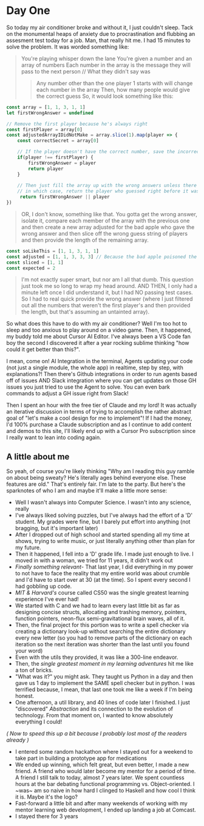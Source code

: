 # Day One
So today my air conditioner broke and without it, I just couldn't sleep. Tack on the monumental heaps of anxiety due to procrastination and flubbing an assesment test today for a job. Man, that really hit me. I had 15 minutes to solve the problem. It was worded something like:

> You're playing whisper down the lane
> You're given a number and an array of numbers
> Each number in the array is the message they will pass to the next person
> // What they didn't say was
> > Any number other than the one player 1 starts with will change each number in the array
> Then, how many people would give the correct guess
> So, it would look something like this:
```js
const array = [1, 1, 3, 1, 1]
let firstWrongAnswer = undefined

// Remove the first player because he's always right
const firstPlayer = array[0]
const adjustedArrayIDidNotMake = array.slice(1).map(player => {
    const correctSecret = array[0]

    // If the player doesn't have the correct number, save the incorrect number they do have
    if(player !== firstPlayer) {
        firstWrongAnswer = player
        return player
    }
    
    // Then just fill the array up with the wrong answers unless there is no wrong answer yet,
    // in which case, return the player who guessed right before it was tainted
     return firstWrongAnswer || player
})
```

> OR, I don't know, something like that. You gotta get the wrong answer, isolate it, compare each member of the array with the previous one and then create a new array adjusted for the bad apple who gave the wrong answer and then slice off the wrong guess string of players and then provide the length of the remaining array.

```js
const soLikeThis = [1, 1, 3, 1, 1]
const adjusted = [1, 1, 3, 3, 3] // Because the bad apple poisoned the bunch
const sliced = [1, 1]
const expected = 2
```

>I'm not exactly super smart, but nor am I all that dumb. This question just took me so long to wrap my head around. AND THEN, I only had a minute left once I did understand it, but I had NO passing test cases. So I had to real quick provide the wrong answer (where I just filtered out all the numbers that weren't the first player's and then provided the length, but that's assuming an untainted array).

So what does this have to do with my air conditioner? Well I'm too hot to sleep and too anxious to play around on a video game. Then, it happened, my buddy told me about Cursor AI Editor. I've always been a VS Code fan boy the second I discovered it after a year rocking sublime thinking "how could it get better than this?".

I mean, come on! AI Integration in the terminal, Agents updating your code (not just a single module, the whole app) in realtime, step by step, with explanations?!
Then there's Github integrations in order to run agents based off of issues AND Slack integration where you can get updates on those GH issues you just tried to use the Agent to solve. You can even bark commands to adjust a GH issue right from Slack!

Then I spent an hour with the free tier of Claude and my lord! It was actually an iterative discussion in terms of trying to accomplish the rather abstract goal of "let's make a cool design for me to implement"! If I had the money, I'd 100% purchase a Claude subscription and as I continue to add content and demos to this site, I'll likely end up with a Cursor Pro subscription since I really want to lean into coding again.

## A little about me
So yeah, of course you're likely thinking "Why am I reading this guy ramble on about being sweaty? He's literally ages behind everyone else. These features are old." That's entirely fair. I'm late to the party. But here's the sparknotes of who I am and maybe it'll make a little more sense:

* Well I wasn't always into Computer Science. I wasn't into any science, really
* I've always liked solving puzzles, but I've always had the effort of a 'D' student. My grades were fine, but I barely put effort into anything (not bragging, but it's important later)
* After I dropped out of high school and started spending all my time at shows, trying to write music, or just literally anything other than plan for my future.
* Then it happened, I fell into a 'D' grade life. I made just enough to live. I moved in with a woman, we tried for 11 years, it didn't work out
* _Finally something relevant_- That last year, I did everything in my power to not have to face the reality that my entire world was about crumble and I'd have to start over at 30 (at the time). So I spent every second I had gobbling up code.
* *MIT & Harvard's* course called CS50 was the single greatest learning experience I've ever had!
* We started with C and we had to learn every last little bit as far as designing concise structs, allocating and trashing memory, pointers, function pointers, neon-flux semi-gravitational brain waves, all of it.
* Then, the final project for this portion was to write a spell checker via creating a dictionary look-up without searching the entire dictionary every new letter (so you had to remove parts of the dictionary on each iteration so the next iteration was shorter than the last until you found your word)
* Even with the utils they provided, it was like a 300-line endeavor.
* Then, the _single greatest moment in my learning adventures_ hit me like a ton of bricks.
* "What was it?" you might ask. They taught us Python in a day and then gave us 1 day to implement the SAME spell checker but in python. I was terrified because, I mean, that last one took me like a week if I'm being honest.
* One afternoon, a util library, and 40 lines of code later I finished. I just "discovered" *Abstraction* and its connection to the evolution of technology. From that moment on, I wanted to know absolutely everything I could!

_( Now to speed this up a bit because I probably lost most of the readers already )_

* I entered some random hackathon where I stayed out for a weekend to take part in building a prototype app for medications
* We ended up winning, which felt great, but even better, I made a new friend. A friend who would later become my mentor for a period of time. A friend I still talk to today, almost 7 years later. We spent countless hours at the bar debating functional programming vs. Object-oriented. I ~was~ am so naive in how hard I clinged to Haskell and how cool I think it is. Maybe it's the logo?
* Fast-forward a little bit and after many weekends of working with my mentor learning web development, I ended up landing a job at Comcast.
* I stayed there for 3 years